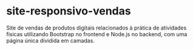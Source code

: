 # site-responsivo-vendas
 Site de vendas de produtos digitais relacionados à prática de atividades físicas utilizando Bootstrap no frontend e Node.js no backend, com uma página única dividida em camadas.

